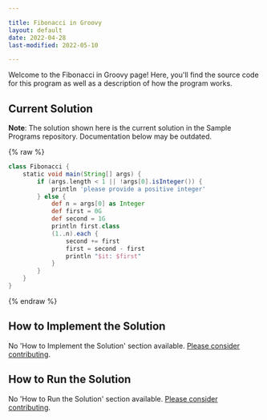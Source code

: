 ```yaml
---

title: Fibonacci in Groovy
layout: default
date: 2022-04-28
last-modified: 2022-05-10

---
```


Welcome to the Fibonacci in Groovy page! Here, you'll find the source code for this program as well as a description of how the program works.

## Current Solution

**Note**: The solution shown here is the current solution in the Sample Programs repository. Documentation below may be outdated.

{% raw %}

```groovy
class Fibonacci {
    static void main(String[] args) {
        if (args.length < 1 || !args[0].isInteger()) {
            println 'please provide a positive integer'
        } else {
            def n = args[0] as Integer
            def first = 0G
            def second = 1G
            println first.class
            (1..n).each {
                second += first
                first = second - first
                println "$it: $first"
            }
        }
    }
}
```

{% endraw %}

## How to Implement the Solution

No 'How to Implement the Solution' section available. [Please consider contributing](https://github.com/TheRenegadeCoder/sample-programs-website).

## How to Run the Solution

No 'How to Run the Solution' section available. [Please consider contributing](https://github.com/TheRenegadeCoder/sample-programs-website).